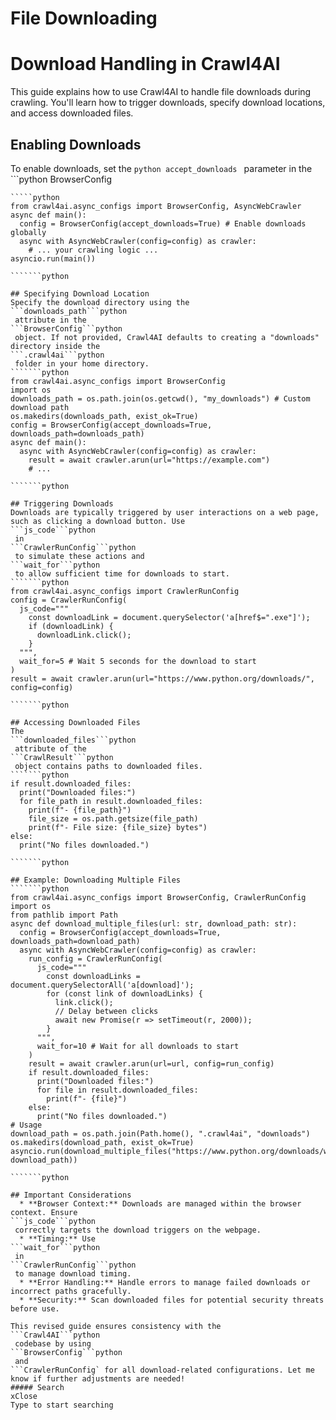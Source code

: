 # File Downloading

# Download Handling in Crawl4AI
This guide explains how to use Crawl4AI to handle file downloads during crawling. You'll learn how to trigger downloads, specify download locations, and access downloaded files.
## Enabling Downloads
To enable downloads, set the ```python
accept_downloads
``` parameter in the ```python
BrowserConfig
``` object and pass it to the crawler.
`````python
from crawl4ai.async_configs import BrowserConfig, AsyncWebCrawler
async def main():
  config = BrowserConfig(accept_downloads=True) # Enable downloads globally
  async with AsyncWebCrawler(config=config) as crawler:
    # ... your crawling logic ...
asyncio.run(main())

```````python

## Specifying Download Location
Specify the download directory using the 
```downloads_path```python
 attribute in the 
```BrowserConfig```python
 object. If not provided, Crawl4AI defaults to creating a "downloads" directory inside the 
```.crawl4ai```python
 folder in your home directory.
```````python
from crawl4ai.async_configs import BrowserConfig
import os
downloads_path = os.path.join(os.getcwd(), "my_downloads") # Custom download path
os.makedirs(downloads_path, exist_ok=True)
config = BrowserConfig(accept_downloads=True, downloads_path=downloads_path)
async def main():
  async with AsyncWebCrawler(config=config) as crawler:
    result = await crawler.arun(url="https://example.com")
    # ...

```````python

## Triggering Downloads
Downloads are typically triggered by user interactions on a web page, such as clicking a download button. Use 
```js_code```python
 in 
```CrawlerRunConfig```python
 to simulate these actions and 
```wait_for```python
 to allow sufficient time for downloads to start.
```````python
from crawl4ai.async_configs import CrawlerRunConfig
config = CrawlerRunConfig(
  js_code="""
    const downloadLink = document.querySelector('a[href$=".exe"]');
    if (downloadLink) {
      downloadLink.click();
    }
  """,
  wait_for=5 # Wait 5 seconds for the download to start
)
result = await crawler.arun(url="https://www.python.org/downloads/", config=config)

```````python

## Accessing Downloaded Files
The 
```downloaded_files```python
 attribute of the 
```CrawlResult```python
 object contains paths to downloaded files.
```````python
if result.downloaded_files:
  print("Downloaded files:")
  for file_path in result.downloaded_files:
    print(f"- {file_path}")
    file_size = os.path.getsize(file_path)
    print(f"- File size: {file_size} bytes")
else:
  print("No files downloaded.")

```````python

## Example: Downloading Multiple Files
```````python
from crawl4ai.async_configs import BrowserConfig, CrawlerRunConfig
import os
from pathlib import Path
async def download_multiple_files(url: str, download_path: str):
  config = BrowserConfig(accept_downloads=True, downloads_path=download_path)
  async with AsyncWebCrawler(config=config) as crawler:
    run_config = CrawlerRunConfig(
      js_code="""
        const downloadLinks = document.querySelectorAll('a[download]');
        for (const link of downloadLinks) {
          link.click();
          // Delay between clicks
          await new Promise(r => setTimeout(r, 2000)); 
        }
      """,
      wait_for=10 # Wait for all downloads to start
    )
    result = await crawler.arun(url=url, config=run_config)
    if result.downloaded_files:
      print("Downloaded files:")
      for file in result.downloaded_files:
        print(f"- {file}")
    else:
      print("No files downloaded.")
# Usage
download_path = os.path.join(Path.home(), ".crawl4ai", "downloads")
os.makedirs(download_path, exist_ok=True)
asyncio.run(download_multiple_files("https://www.python.org/downloads/windows/", download_path))

```````python

## Important Considerations
  * **Browser Context:** Downloads are managed within the browser context. Ensure 
```js_code```python
 correctly targets the download triggers on the webpage.
  * **Timing:** Use 
```wait_for```python
 in 
```CrawlerRunConfig```python
 to manage download timing.
  * **Error Handling:** Handle errors to manage failed downloads or incorrect paths gracefully.
  * **Security:** Scan downloaded files for potential security threats before use.

This revised guide ensures consistency with the 
```Crawl4AI```python
 codebase by using 
```BrowserConfig```python
 and 
```CrawlerRunConfig` for all download-related configurations. Let me know if further adjustments are needed!
##### Search
xClose
Type to start searching
